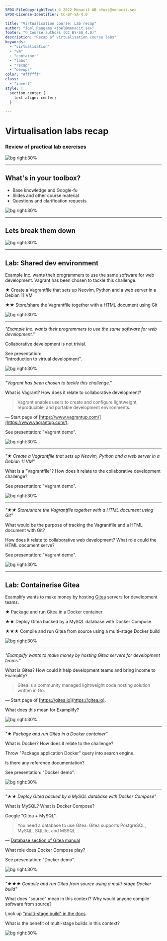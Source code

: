 ```yaml
---
SPDX-FileCopyrightText: © 2022 Menacit AB <foss@menacit.se>
SPDX-License-Identifier: CC-BY-SA-4.0

title: "Virtualisation course: Lab recap"
author: "Joel Rangsmo <joel@menacit.se>"
footer: "© Course authors (CC BY-SA 4.0)"
description: "Recap of virtualisation course labs"
keywords:
  - "virtualisation"
  - "vm"
  - "container"
  - "labs"
  - "recap"
  - "devops"
color: "#ffffff"
class:
  - "invert"
style: |
  section.center {
    text-align: center;
  }

---
```

<!-- _footer: "© Course authors (CC BY-SA 4.0) - Image: © NASA (CC BY 2.0)" -->
# Virtualisation labs recap
### Review of practical lab exercises

![bg right:30%](images/30-space_walk.jpg)

---
<!-- _footer: "© Course authors (CC BY-SA 4.0) - Image: © Martin Fisch (CC BY 2.0)" -->
## What's in your toolbox?
- Base knowledge and Google-fu
- Slides and other course material
- Questions and clarification requests

![bg right:30%](images/30-squirell.jpg)

---
<!-- _footer: "© Course authors (CC BY-SA 4.0) - Image: © Jorge Franganillo (CC BY 2.0)" -->
## Lets break them down

![bg right:30%](images/30-bumper_cars.jpg)

---
<!-- _footer: "© Course authors (CC BY-SA 4.0) - Image: © Dennis van Zuijlekom (CC BY-SA 2.0)" -->
## Lab: Shared dev environment
Example Inc. wants their programmers to use the same software for web development.
Vagrant has been chosen to tackle this challenge.  
  
★ Create a Vagrantfile that sets up Neovim, Python and a web server in a Debian 11 VM  
  
★★ Store/share the Vagrantfile together with a HTML document using Git

![bg right:30%](images/30-lego.jpg)

---
<!-- _footer: "© Course authors (CC BY-SA 4.0) - Image: © Dennis van Zuijlekom (CC BY-SA 2.0)" -->
_"Example Inc. wants their programmers to use the same software for web development."_  
  
Collaborative development is not trivial.  
  
See presentation:  
"Introduction to virtual development".

![bg right:30%](images/30-lego.jpg)

---
<!-- _footer: "© Course authors (CC BY-SA 4.0) - Image: © Dennis van Zuijlekom (CC BY-SA 2.0)" -->
_"Vagrant has been chosen to tackle this challenge."_  
  
What is Vagrant? How does it relate to collaborative development?  
  
> Vagrant enables users to create and configure lightweight, reproducible, and
> portable development environments.

— Start page of [https://www.vagrantup.com/](https://www.vagrantup.com/).  
  
See presentation: "Vagrant demo".

![bg right:30%](images/30-lego.jpg)

---
<!-- _footer: "© Course authors (CC BY-SA 4.0) - Image: © Dennis van Zuijlekom (CC BY-SA 2.0)" -->
_"★ Create a Vagrantfile that sets up Neovim, Python and a web server in a Debian 11 VM"_  
  
What is a "Vagrantfile"? How does it relate to the collaborative development challenge?  
  
See presentation: "Vagrant demo".

![bg right:30%](images/30-lego.jpg)

---
<!-- _footer: "© Course authors (CC BY-SA 4.0) - Image: © Dennis van Zuijlekom (CC BY-SA 2.0)" -->
_"★★ Store/share the Vagrantfile together with a HTML document using Git"_  
  
What would be the purpose of tracking the Vagrantfile and a HTML document with Git?  
  
How does it relate to collaborative web development? What role could the HTML document serve?  
  
See presentation: "Vagrant demo".

![bg right:30%](images/30-lego.jpg)

---
<!-- _footer: "© Course authors (CC BY-SA 4.0) - Image: © Steven Kay (CC BY-SA 2.0)" -->
## Lab: Containerise Gitea
Examplify wants to make money by hosting [Gitea](https://gitea.io) servers for development teams.  
  
★ Package and run Gitea in a Docker container  
  
★★ Deploy Gitea backed by a MySQL database with Docker Compose  
  
★★★ Compile and run Gitea from source using a multi-stage Docker build

![bg right:30%](images/30-pixel_map.jpg)

---
<!-- _footer: "© Course authors (CC BY-SA 4.0) - Image: © Steven Kay (CC BY-SA 2.0)" -->
_"Examplify wants to make money by hosting Gitea servers for development teams."_  
  
What is Gitea? How could it help development teams and bring income to Examplify?  
  
> Gitea is a community managed lightweight code hosting solution written in Go.

— Start page of [https://gitea.io](https://gitea.io).  
  
What does this mean for Examplify?

![bg right:30%](images/30-pixel_map.jpg)

---
<!-- _footer: "© Course authors (CC BY-SA 4.0) - Image: © Steven Kay (CC BY-SA 2.0)" -->
_"★ Package and run Gitea in a Docker container"_  
  
What is Docker? How does it relate to the challenge?  
  
Throw "Package application Docker" query into search engine.  
  
Is there any reference documentation?  
  
See presentation: "Docker demo".

![bg right:30%](images/30-pixel_map.jpg)

---
<!-- _footer: "© Course authors (CC BY-SA 4.0) - Image: © Steven Kay (CC BY-SA 2.0)" -->
_"★★ Deploy Gitea backed by a MySQL database with Docker Compose"_  
  
What is MySQL? What is Docker Compose?  
  
Google "Gitea + MySQL".  
  
> You need a database to use Gitea. Gitea supports PostgreSQL, MySQL, SQLite, and MSSQL...

— [Database section of Gitea manual](https://docs.gitea.io/en-us/database-prep/)  
  
What role does Docker Compose play?  
  
See presentation: "Docker demo".

![bg right:30%](images/30-pixel_map.jpg)

---
<!-- _footer: "© Course authors (CC BY-SA 4.0) - Image: © Steven Kay (CC BY-SA 2.0)" -->
_"★★★ Compile and run Gitea from source using a multi-stage Docker build"_  
  
What does "source" mean in this context? Why would anyone compile software from source?  
  
Look up ["multi-stage build" in the docs](https://docs.docker.com/build/building/multi-stage/).  
  
What is the benefit of multi-stage builds in this context?

![bg right:30%](images/30-pixel_map.jpg)
